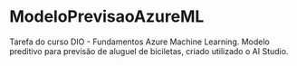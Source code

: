 # ModeloPrevisaoAzureML
Tarefa do curso DIO - Fundamentos Azure Machine Learning. Modelo preditivo para previsão de aluguel de biciletas, criado utilizado o AI Studio.

